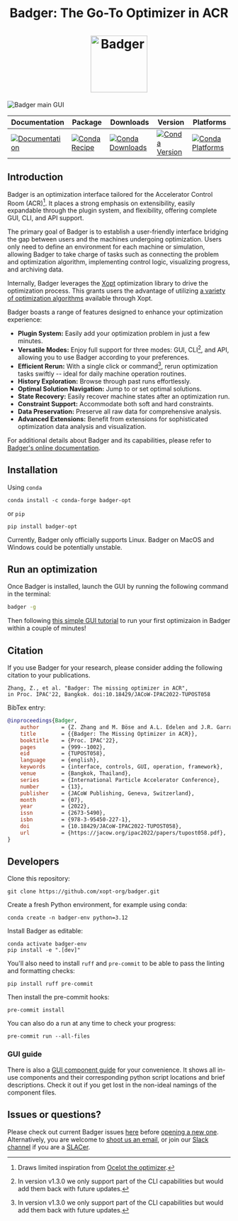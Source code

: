<div align="center">
  <h1 align="center">
    Badger: The Go-To Optimizer in ACR
    <br />
    <br />
    <a href="https://xopt-org.github.io/Badger">
      <img src="pics/badger.png" alt="Badger" height=128>
    </a>
  </h1>
</div>

![Badger main GUI](pics/main.png)

<div align="center">

| Documentation | Package | Downloads | Version | Platforms |
| --- | --- | --- | --- | --- |
| [![Documentation](https://img.shields.io/badge/Badger-documentation-blue.svg)](https://xopt-org.github.io/Badger/) | [![Conda Recipe](https://img.shields.io/badge/recipe-badger-opt.svg)](https://anaconda.org/conda-forge/badger-opt) | [![Conda Downloads](https://img.shields.io/conda/dn/conda-forge/badger-opt.svg)](https://anaconda.org/conda-forge/badger-opt) | [![Conda Version](https://img.shields.io/conda/vn/conda-forge/badger-opt.svg)](https://anaconda.org/conda-forge/badger-opt) | [![Conda Platforms](https://img.shields.io/conda/pn/conda-forge/badger-opt.svg)](https://anaconda.org/conda-forge/badger-opt) |

</div>

## Introduction

Badger is an optimization interface tailored for the Accelerator Control Room (ACR)[^1]. It places a strong emphasis on extensibility, easily expandable through the plugin system, and flexibility, offering complete GUI, CLI, and API support.

The primary goal of Badger is to establish a user-friendly interface bridging the gap between users and the machines undergoing optimization. Users only need to define an environment for each machine or simulation, allowing Badger to take charge of tasks such as connecting the problem and optimization algorithm, implementing control logic, visualizing progress, and archiving data.

Internally, Badger leverages the [Xopt](https://github.com/ChristopherMayes/Xopt/tree/main) optimization library to drive the optimization process. This grants users the advantage of utilizing [a variety of optimization algorithms](https://christophermayes.github.io/Xopt/index.html) available through Xopt.

Badger boasts a range of features designed to enhance your optimization experience:

- **Plugin System:** Easily add your optimization problem in just a few minutes.
- **Versatile Modes:** Enjoy full support for three modes: GUI, CLI[^2], and API, allowing you to use Badger according to your preferences.
- **Efficient Rerun:** With a single click or command[^2], rerun optimization tasks swiftly -- ideal for daily machine operation routines.
- **History Exploration:** Browse through past runs effortlessly.
- **Optimal Solution Navigation:** Jump to or set optimal solutions.
- **State Recovery:** Easily recover machine states after an optimization run.
- **Constraint Support:** Accommodate both soft and hard constraints.
- **Data Preservation:** Preserve all raw data for comprehensive analysis.
- **Advanced Extensions:** Benefit from extensions for sophisticated optimization data analysis and visualization.

For additional details about Badger and its capabilities, please refer to [Badger's online documentation](https://xopt-org.github.io/Badger/).

## Installation

Using `conda`

```shell
conda install -c conda-forge badger-opt
```

or `pip`

```shell
pip install badger-opt
```

Currently, Badger only officially supports Linux. Badger on MacOS and
Windows could be potentially unstable.

## Run an optimization

Once Badger is installed, launch the GUI by running the following command in the terminal:

```bash
badger -g
```

Then following [this simple GUI tutorial](https://xopt-org.github.io/Badger/docs/next/getting-started/tutorial_0) to run your first optimizaion in Badger within a couple of minutes!

## Citation

If you use Badger for your research, please consider adding the following citation to your publications.

```
Zhang, Z., et al. "Badger: The missing optimizer in ACR",
in Proc. IPAC'22, Bangkok. doi:10.18429/JACoW-IPAC2022-TUPOST058
```

BibTex entry:
```bibtex
@inproceedings{Badger,
    author       = {Z. Zhang and M. Böse and A.L. Edelen and J.R. Garrahan and Y. Hidaka and C.E. Mayes and S.A. Miskovich and D.F. Ratner and R.J. Roussel and J. Shtalenkova and S. Tomin and G.M. Wang},
    title        = {{Badger: The Missing Optimizer in ACR}},
    booktitle    = {Proc. IPAC'22},
    pages        = {999--1002},
    eid          = {TUPOST058},
    language     = {english},
    keywords     = {interface, controls, GUI, operation, framework},
    venue        = {Bangkok, Thailand},
    series       = {International Particle Accelerator Conference},
    number       = {13},
    publisher    = {JACoW Publishing, Geneva, Switzerland},
    month        = {07},
    year         = {2022},
    issn         = {2673-5490},
    isbn         = {978-3-95450-227-1},
    doi          = {10.18429/JACoW-IPAC2022-TUPOST058},
    url          = {https://jacow.org/ipac2022/papers/tupost058.pdf},
}
```

## Developers

Clone this repository:
```shell
git clone https://github.com/xopt-org/badger.git
```

Create a fresh Python environment, for example using conda:
```shell
conda create -n badger-env python=3.12
```

Install Badger as editable:
```shell
conda activate badger-env
pip install -e ".[dev]"
```

You'll also need to install `ruff` and `pre-commit` to be able to
pass the linting and formatting checks:
```shell
pip install ruff pre-commit
```

Then install the pre-commit hooks:
```shell
pre-commit install
```

You can also do a run at any time to check your progress:
```shell
pre-commit run --all-files
```

### GUI guide

There is also a [GUI component guide](./GUI_GUIDE.md) for your convenience. It shows all in-use components and their corresponding python script locations and brief descriptions. Check it out if you get lost in the non-ideal namings of the component files.

## Issues or questions?

Please check out current Badger issues [here](https://github.com/xopt-org/Badger/issues) before [opening a new one](https://github.com/xopt-org/Badger/issues/new/). Alternatively, you are welcome to [shoot us an email](mailto:zhezhang@slac.stanford.edu), or join our [Slack channel](https://slac.slack.com/archives/C02AQS1EGB0) if you are a [SLACer](https://www6.slac.stanford.edu/about/our-people).

[^1]: Draws limited inspiration from [Ocelot the optimizer](https://github.com/ocelot-collab/optimizer).
[^2]: In version v1.3.0 we only support part of the CLI capabilities but would add them back with future updates.

